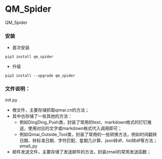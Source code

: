# QM_Spider
QM_Spider

### 安装
* 首次安装
```
pip3 install qm_spider
```
* 升级
```
pip3 install --upgrade qm_spider
```


### 文件说明：
init.py
  * 根文件，主要存储抓取qimai.cn的方法；
  * 其中也存储了一些其他的方法：
    * 例如DingDing_Push类，封装了常用的text、markdown格式的钉钉推送，使用对应的文字或markdown格式代入调用即可；
    * 例如Qimai_Outside_Tool类，封装了常用的一些转换方法，例如时间戳转日期、转标准日期、字符匹配、星期几计算、json转df、list转df等方法；
email_py
  * 邮件发送文件，主要存储了发送邮件的方法，封装zmail的常用发送函数；

  

